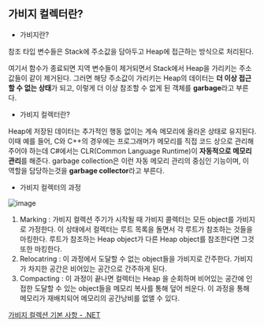 ## 가비지 컬렉터란?

- 가비지란?

참조 타입 변수들은 Stack에 주소값을 담아두고 Heap에 접근하는 방식으로 처리된다.

여기서 함수가 종료되면 지역 변수들이 제거되면서 Stack에서 Heap을 가리키는 주소값들이 같이 제거된다. 그러면 해당 주소값이 가리키는 Heap의 데이터는 **더 이상 접근할 수 없는 상태**가 되고, 이렇게 더 이상 참조할 수 없게 된 객체를 **garbage**라고 부른다.

- 가비지 컬렉터란?

Heap에 저장된 데이터는 추가적인 행동 없이는 계속 메모리에 올라온 상태로 유지된다. 이때 예를 들어, C와 C++의 경우에는 프로그래머가 메모리를 직접 코드 상으로 관리해주어야 하는데 C#에서는 CLR(Common Language Runtime)이 **자동적으로 메모리 관리**를 해준다. garbage collection은 이런 자동 메모리 관리의 중심인 기능이며, 이 역할을 담당하는것을 **garbage collector**라고 부른다.

- 가비지 컬렉터의 과정

![image](https://github.com/Glaz8212/training-task/blob/main/240722-OOP/process.png)

1. Marking 
: 가비지 컬렉션 주기가 시작될 때 가비지 콜렉터는 모든 object를 가비지로 가정한다.
이 상태에서 컬렉터는 루트 목록을 돌면서 각 루트가 참조하는 것들을 마킹한다.
루트가 참조하는 Heap object가 다른 Heap object를 참조한다면 그것또한 마킹한다.
2. Relocatring 
: 이 과정에서 도달할 수 없는 object들을 가비지로 간주한다.
가비지가 차지한 공간은 비어있는 공간으로 간주하게 된다.
3. Compacting 
: 이 과정이 끝나면 컬렉터는 Heap 을 순회하며 비어있는 공간에 인접한 도달할 수 있는 object들을 메모리 복사를 통해 덮어 씌운다. 이 과정을 통해 메모리가 재배치되어 메모리의 공간낭비를 없앨 수 있다.

[가비지 컬렉션 기본 사항 - .NET](https://learn.microsoft.com/ko-kr/dotnet/standard/garbage-collection/fundamentals)